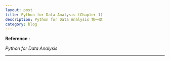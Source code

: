 ```yaml
---
layout: post
title: Python for Data Analysis (Chapter 1)
description: Python for Data Analysis 第一章
category: blog
---
```


**Reference** :

*Python for Data Analysis*

---

